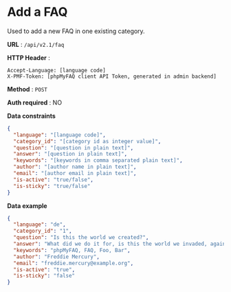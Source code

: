 # Add a FAQ

Used to add a new FAQ in one existing category.

**URL** : `/api/v2.1/faq`

**HTTP Header** :

```
Accept-Language: [language code]
X-PMF-Token: [phpMyFAQ client API Token, generated in admin backend]
```

**Method** : `POST`

**Auth required** : NO

**Data constraints**

```json
{
  "language": "[language code]",
  "category_id": "[category id as integer value]",
  "question": "[question in plain text]",
  "answer": "[question in plain text]",
  "keywords": "[keywords in comma separated plain text]",
  "author": "[author name in plain text]",
  "email": "[author email in plain text]",
  "is-active": "true/false",
  "is-sticky": "true/false"
}
```

**Data example**

```json
{
  "language": "de",
  "category_id": "1",
  "question": "Is this the world we created?",
  "answer": "What did we do it for, is this the world we invaded, against the law, so it seems in the end, is this what we're all living for today",
  "keywords": "phpMyFAQ, FAQ, Foo, Bar",
  "author": "Freddie Mercury",
  "email": "freddie.mercury@example.org",
  "is-active": "true",
  "is-sticky": "false"
}
```
